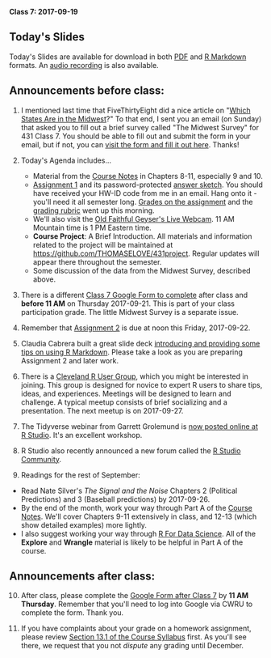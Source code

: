 **Class 7: 2017-09-19**

## Today's Slides

Today's Slides are available for download in both [PDF](https://github.com/THOMASELOVE/431slides/blob/master/class_07/431_2017_class-07-slides.pdf) and [R Markdown](https://github.com/THOMASELOVE/431slides/blob/master/class_07/431_2017_class-07-slides.Rmd) formats. An [audio recording](https://github.com/THOMASELOVE/431slides/blob/master/class_07/2017-09-17_Class07audio.m4a) is also available.

## Announcements before class:

1. I mentioned last time that FiveThirtyEight did a nice article on "[Which States Are in the Midwest](https://fivethirtyeight.com/datalab/what-states-are-in-the-midwest/)?" To that end, I sent you an email (on Sunday) that asked you to fill out a brief survey called "The Midwest Survey" for 431 Class 7. You should be able to fill out and submit the form in your email, but if not, you can [visit the form and fill it out here](https://goo.gl/forms/pKthnDsY6i3edZY32). Thanks!

2. Today's Agenda includes... 
    + Material from the [Course Notes](https://thomaselove.github.io/431notes/) in Chapters 8-11, especially 9 and 10.
    + [Assignment 1](https://github.com/THOMASELOVE/431homework/blob/master/431-2017_assignment-1.md) and its password-protected [answer sketch](https://github.com/THOMASELOVE/431homework/blob/master/HW1/README.md). You should have received your HW-ID code from me in an email. Hang onto it - you'll need it all semester long. [Grades on the assignment](https://github.com/THOMASELOVE/431homework/tree/master/HW1) and the [grading rubric](https://github.com/THOMASELOVE/431homework/tree/master/HW1) went up this morning.
    + We'll also visit the [Old Faithful Geyser's Live Webcam](https://www.nps.gov/features/yell/webcam/oldFaithfulStreaming.html). 11 AM Mountain time is 1 PM Eastern time.
    + **Course Project**: A Brief Introduction. All materials and information related to the project will be maintained at https://github.com/THOMASELOVE/431project. Regular updates will appear there throughout the semester.
    + Some discussion of the data from the Midwest Survey, described above.

3. There is a different [Class 7 Google Form to complete](https://goo.gl/forms/UWWSx5vzJQf2X35D3) after class and **before 11 AM** on Thursday 2017-09-21. This is part of your class participation grade. The little Midwest Survey is a separate issue.

4. Remember that [Assignment 2](https://github.com/THOMASELOVE/431homework/blob/master/431-2017_assignment-2.md) is due at noon this Friday, 2017-09-22.

5. Claudia Cabrera built a great slide deck [introducing and providing some tips on using R Markdown](https://github.com/THOMASELOVE/431slides/blob/master/class_07/2017-09-19_Claudia_Cabrera_Intro-to-Markdown-and-some-tips.pdf). Please take a look as you are preparing Assignment 2 and later work.

6. There is a [Cleveland R User Group](https://www.meetup.com/Cleveland-UseR-Group/events/242960813/), which you might be interested in joining. This group is designed for novice to expert R users to share tips, ideas, and experiences.  Meetings will be designed to learn and challenge.  A typical meetup consists of brief socializing and a presentation. The next meetup is on 2017-09-27.

7. The Tidyverse webinar from Garrett Grolemund is [now posted online at R Studio](https://www.rstudio.com/resources/webinars/tidyverse-visualization-and-manipulation-basics/). It's an excellent workshop.

8. R Studio also recently announced a new forum called the [R Studio Community](https://blog.rstudio.com/2017/09/14/rstudio-community/).

9. Readings for the rest of September:

- Read Nate Silver's *The Signal and the Noise* Chapters 2 (Political Predictions) and 3 (Baseball predictions) by 2017-09-26.
- By the end of the month, work your way through Part A of the [Course Notes](https://thomaselove.github.io/431notes/). We'll cover Chapters 9-11 extensively in class, and 12-13 (which show detailed examples) more lightly.
- I also suggest working your way through [R For Data Science](http://r4ds.had.co.nz/). All of the **Explore** and **Wrangle** material is likely to be helpful in Part A of the course.

## Announcements after class:

10. After class, please complete the [Google Form after Class 7](https://goo.gl/forms/UWWSx5vzJQf2X35D3) by **11 AM Thursday**. Remember that you'll need to log into Google via CWRU to complete the form. Thank you.

11. If you have complaints about your grade on a homework assignment, please review [Section 13.1 of the Course Syllabus](https://thomaselove.github.io/431syllabus/general-course-policies.html#grade-appeal-policy---wait-until-december) first. As you'll see there, we request that you not *dispute* any grading until December.
